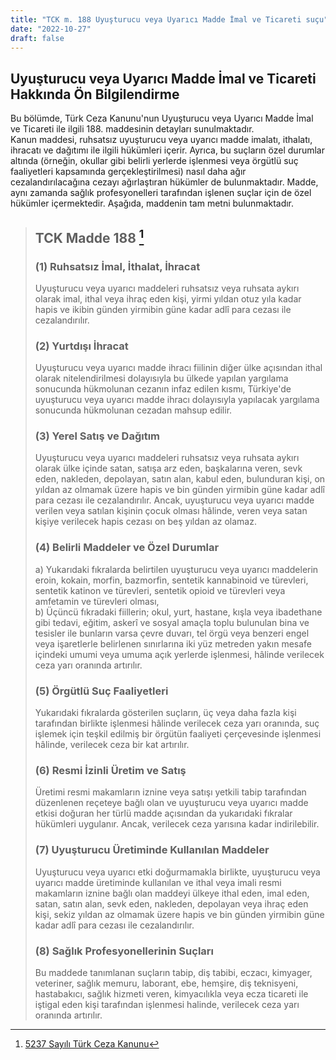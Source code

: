 ```yaml
---
title: "TCK m. 188 Uyuşturucu veya Uyarıcı Madde İmal ve Ticareti suçu"
date: "2022-10-27"
draft: false
---
```


## Uyuşturucu veya Uyarıcı Madde İmal ve Ticareti Hakkında Ön Bilgilendirme

Bu bölümde, Türk Ceza Kanunu'nun Uyuşturucu veya Uyarıcı Madde İmal ve Ticareti ile ilgili 188. maddesinin detayları sunulmaktadır.  
Kanun maddesi, ruhsatsız uyuşturucu veya uyarıcı madde imalatı, ithalatı, ihracatı ve dağıtımı ile ilgili hükümleri içerir. Ayrıca, bu suçların özel durumlar altında (örneğin, okullar gibi belirli yerlerde işlenmesi veya örgütlü suç faaliyetleri kapsamında gerçekleştirilmesi) nasıl daha ağır cezalandırılacağına cezayı ağırlaştıran hükümler de bulunmaktadır. Madde, aynı zamanda sağlık profesyonelleri tarafından işlenen suçlar için de özel hükümler içermektedir. Aşağıda, maddenin tam metni bulunmaktadır.

> ## TCK Madde 188 [^1]
>
> [^1]: [5237 Sayılı Türk Ceza Kanunu](https://www.mevzuat.gov.tr/mevzuat?MevzuatNo=5237&MevzuatTur=1&MevzuatTertip=5)
>
> ### (1) Ruhsatsız İmal, İthalat, İhracat
>
> Uyuşturucu veya uyarıcı maddeleri ruhsatsız veya ruhsata aykırı olarak imal, ithal veya ihraç eden kişi, yirmi yıldan otuz yıla kadar hapis ve ikibin günden yirmibin güne kadar adlî para cezası ile cezalandırılır.
>
> ### (2) Yurtdışı İhracat
>
> Uyuşturucu veya uyarıcı madde ihracı fiilinin diğer ülke açısından ithal olarak nitelendirilmesi dolayısıyla bu ülkede yapılan yargılama sonucunda hükmolunan cezanın infaz edilen kısmı, Türkiye'de uyuşturucu veya uyarıcı madde ihracı dolayısıyla yapılacak yargılama sonucunda hükmolunan cezadan mahsup edilir.
>
> ### (3) Yerel Satış ve Dağıtım
>
> Uyuşturucu veya uyarıcı maddeleri ruhsatsız veya ruhsata aykırı olarak ülke içinde satan, satışa arz eden, başkalarına veren, sevk eden, nakleden, depolayan, satın alan, kabul eden, bulunduran kişi, on yıldan az olmamak üzere hapis ve bin günden yirmibin güne kadar adlî para cezası ile cezalandırılır. Ancak, uyuşturucu veya uyarıcı madde verilen veya satılan kişinin çocuk olması hâlinde, veren veya satan kişiye verilecek hapis cezası on beş yıldan az olamaz.
>
> ### (4) Belirli Maddeler ve Özel Durumlar
>
> a) Yukarıdaki fıkralarda belirtilen uyuşturucu veya uyarıcı maddelerin eroin, kokain, morfin, bazmorfin, sentetik kannabinoid ve türevleri, sentetik katinon ve türevleri, sentetik opioid ve türevleri veya amfetamin ve türevleri olması,  
> b) Üçüncü fıkradaki fiillerin; okul, yurt, hastane, kışla veya ibadethane gibi tedavi, eğitim, askerî ve sosyal amaçla toplu bulunulan bina ve tesisler ile bunların varsa çevre duvarı, tel örgü veya benzeri engel veya işaretlerle belirlenen sınırlarına iki yüz metreden yakın mesafe içindeki umumi veya umuma açık yerlerde işlenmesi,
> hâlinde verilecek ceza yarı oranında artırılır.
>
> ### (5) Örgütlü Suç Faaliyetleri
>
> Yukarıdaki fıkralarda gösterilen suçların, üç veya daha fazla kişi tarafından birlikte işlenmesi hâlinde verilecek ceza yarı oranında, suç işlemek için teşkil edilmiş bir örgütün faaliyeti çerçevesinde işlenmesi hâlinde, verilecek ceza bir kat artırılır.
>
> ### (6) Resmi İzinli Üretim ve Satış
>
> Üretimi resmi makamların iznine veya satışı yetkili tabip tarafından düzenlenen reçeteye bağlı olan ve uyuşturucu veya uyarıcı madde etkisi doğuran her türlü madde açısından da yukarıdaki fıkralar hükümleri uygulanır. Ancak, verilecek ceza yarısına kadar indirilebilir.
>
> ### (7) Uyuşturucu Üretiminde Kullanılan Maddeler
>
> Uyuşturucu veya uyarıcı etki doğurmamakla birlikte, uyuşturucu veya uyarıcı madde üretiminde kullanılan ve ithal veya imali resmi makamların iznine bağlı olan maddeyi ülkeye ithal eden, imal eden, satan, satın alan, sevk eden, nakleden, depolayan veya ihraç eden kişi, sekiz yıldan az olmamak üzere hapis ve bin günden yirmibin güne kadar adlî para cezası ile cezalandırılır.
>
> ### (8) Sağlık Profesyonellerinin Suçları
>
> Bu maddede tanımlanan suçların tabip, diş tabibi, eczacı, kimyager, veteriner, sağlık memuru, laborant, ebe, hemşire, diş teknisyeni, hastabakıcı, sağlık hizmeti veren, kimyacılıkla veya ecza ticareti ile iştigal eden kişi tarafından işlenmesi halinde, verilecek ceza yarı oranında artırılır.

[def]: https://www.mevzuat.gov.tr/mevzuat?MevzuatNo=5237&MevzuatTur=1&MevzuatTertip=5
